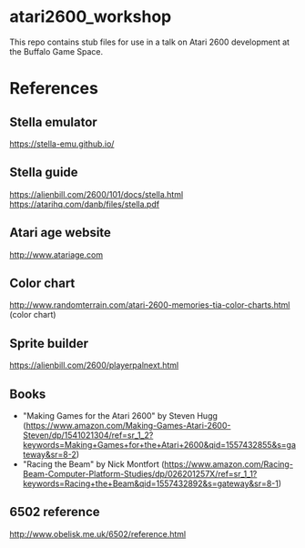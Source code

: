 # atari2600_workshop

This repo contains stub files for use in a talk on Atari 2600 development at the Buffalo Game Space.

# References

## Stella emulator

https://stella-emu.github.io/

## Stella guide
https://alienbill.com/2600/101/docs/stella.html
https://atarihq.com/danb/files/stella.pdf

## Atari age website
http://www.atariage.com

## Color chart
http://www.randomterrain.com/atari-2600-memories-tia-color-charts.html (color chart)

## Sprite builder
https://alienbill.com/2600/playerpalnext.html

## Books
* "Making Games for the Atari 2600" by Steven Hugg (https://www.amazon.com/Making-Games-Atari-2600-Steven/dp/1541021304/ref=sr_1_2?keywords=Making+Games+for+the+Atari+2600&qid=1557432855&s=gateway&sr=8-2)
* "Racing the Beam" by Nick Montfort (https://www.amazon.com/Racing-Beam-Computer-Platform-Studies/dp/026201257X/ref=sr_1_1?keywords=Racing+the+Beam&qid=1557432892&s=gateway&sr=8-1)

## 6502 reference
http://www.obelisk.me.uk/6502/reference.html
